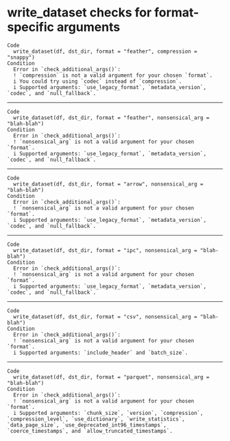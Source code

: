 # write_dataset checks for format-specific arguments

    Code
      write_dataset(df, dst_dir, format = "feather", compression = "snappy")
    Condition
      Error in `check_additional_args()`:
      ! `compression` is not a valid argument for your chosen `format`.
      i You could try using `codec` instead of `compression`.
      i Supported arguments: `use_legacy_format`, `metadata_version`, `codec`, and `null_fallback`.

---

    Code
      write_dataset(df, dst_dir, format = "feather", nonsensical_arg = "blah-blah")
    Condition
      Error in `check_additional_args()`:
      ! `nonsensical_arg` is not a valid argument for your chosen `format`.
      i Supported arguments: `use_legacy_format`, `metadata_version`, `codec`, and `null_fallback`.

---

    Code
      write_dataset(df, dst_dir, format = "arrow", nonsensical_arg = "blah-blah")
    Condition
      Error in `check_additional_args()`:
      ! `nonsensical_arg` is not a valid argument for your chosen `format`.
      i Supported arguments: `use_legacy_format`, `metadata_version`, `codec`, and `null_fallback`.

---

    Code
      write_dataset(df, dst_dir, format = "ipc", nonsensical_arg = "blah-blah")
    Condition
      Error in `check_additional_args()`:
      ! `nonsensical_arg` is not a valid argument for your chosen `format`.
      i Supported arguments: `use_legacy_format`, `metadata_version`, `codec`, and `null_fallback`.

---

    Code
      write_dataset(df, dst_dir, format = "csv", nonsensical_arg = "blah-blah")
    Condition
      Error in `check_additional_args()`:
      ! `nonsensical_arg` is not a valid argument for your chosen `format`.
      i Supported arguments: `include_header` and `batch_size`.

---

    Code
      write_dataset(df, dst_dir, format = "parquet", nonsensical_arg = "blah-blah")
    Condition
      Error in `check_additional_args()`:
      ! `nonsensical_arg` is not a valid argument for your chosen `format`.
      i Supported arguments: `chunk_size`, `version`, `compression`, `compression_level`, `use_dictionary`, `write_statistics`, `data_page_size`, `use_deprecated_int96_timestamps`, `coerce_timestamps`, and `allow_truncated_timestamps`.

